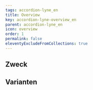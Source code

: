 ```yaml
---
tags: accordion-lyne_en
title: Overview
key: accordion-lyne-overview_en
parent: accordion-lyne_en
icon: overview
order: 1
permalink: false
eleventyExcludeFromCollections: true
---
```


## Zweck

## Varianten

